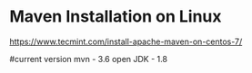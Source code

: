 # Maven Installation on Linux
https://www.tecmint.com/install-apache-maven-on-centos-7/

#current version
mvn  - 3.6
open JDK - 1.8
